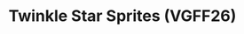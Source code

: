 ---
title: "Twinkle Star Sprites (VGFF26)"
permalink: /events/vgff26/tss
game: "TSS"
game_name: "Twinkle Star Sprites"
event: "Vortex Gallery x Frosty Faustings XVIII"
layout: vgff26/game
---